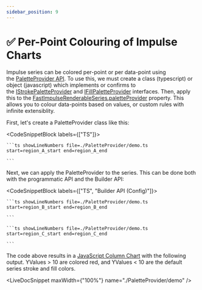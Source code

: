 ```yaml
---
sidebar_position: 9
---
```


# ✅ Per-Point Colouring of Impulse Charts

Impulse series can be colored per-point or per data-point using the [PaletteProvider API](/docs/2d-charts/chart-types/palette-provider-api/palette-provider-api-overview/index.md). To use this, we must create a class (typescript) or object (javascript) which implements or confirms to the [IStrokePaletteProvider](https://www.scichart.com/documentation/js/current/typedoc/interfaces/istrokepaletteprovider.html) and [IFillPaletteProvider](https://www.scichart.com/documentation/js/current/typedoc/interfaces/ifillpaletteprovider.html) interfaces. Then, apply this to the [FastImpulseRenderableSeries.paletteProvider](https://www.scichart.com/documentation/js/current/typedoc/classes/fastimpulserenderableseries.html#paletteprovider) property. This allows you to colour data-points based on values, or custom rules with infinite extensiblity.

First, let's create a PaletteProvider class like this:

<CodeSnippetBlock labels={["TS"]}>

    ```ts showLineNumbers file=./PaletteProvider/demo.ts start=region_A_start end=region_A_end
 
    ```
 
</CodeSnippetBlock>
 

Next, we can apply the PaletteProvider to the series. This can be done both with the programmatic API and the Builder API:

<CodeSnippetBlock labels={["TS", "Builder API (Config)"]}>

    ```ts showLineNumbers file=./PaletteProvider/demo.ts start=region_B_start end=region_B_end
 
    ```

    ```ts showLineNumbers file=./PaletteProvider/demo.ts start=region_C_start end=region_C_end
 
    ```
 
</CodeSnippetBlock>
 

The code above results in a [JavaScript Column Chart](https://demo.scichart.com/javascript-column-chart) with the following output. YValues > 10 are colored red, and YValues < 10 are the default series stroke and fill colors.

<LiveDocSnippet maxWidth={"100%"} name="./PaletteProvider/demo" />